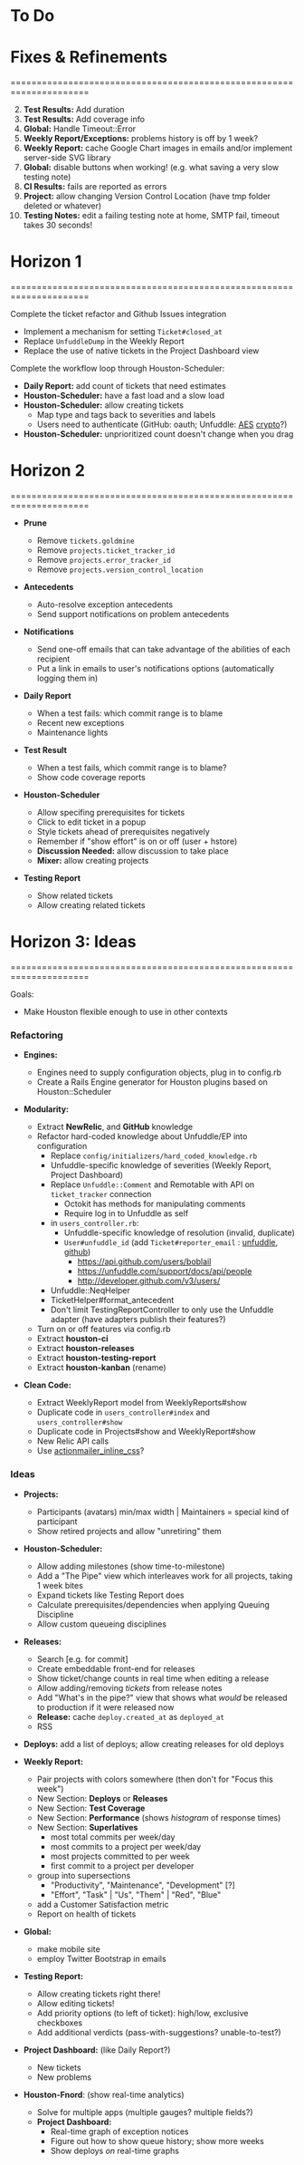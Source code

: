 # To Do

# Fixes & Refinements
=====================================================================

 2. **Test Results:** Add duration
 2. **Test Results:** Add coverage info
 4. **Global:** Handle Timeout::Error
 4. **Weekly Report/Exceptions:** problems history is off by 1 week?
 4. **Weekly Report:** cache Google Chart images in emails and/or implement server-side SVG library
 5. **Global:** disable buttons when working! (e.g. what saving a very slow testing note)
 5. **CI Results:** fails are reported as errors
 5. **Project:** allow changing Version Control Location (have tmp folder deleted or whatever)
 5. **Testing Notes:** edit a failing testing note at home, SMTP fail, timeout takes 30 seconds!




# Horizon 1
=====================================================================

Complete the ticket refactor and Github Issues integration

 - Implement a mechanism for setting `Ticket#closed_at`
 - Replace `UnfuddleDump` in the Weekly Report
 - Replace the use of native tickets in the Project Dashboard view

Complete the workflow loop through Houston-Scheduler:

 - **Daily Report:** add count of tickets that need estimates
 - **Houston-Scheduler:** have a fast load and a slow load
 - **Houston-Scheduler:** allow creating tickets
   - Map type and tags back to severities and labels
   - Users need to authenticate (GitHub: oauth; Unfuddle: [AES](http://rubylearning.com/blog/2011/07/18/cryptography-or-how-i-learned-to-stop-worrying-and-love-aes/) [crypto](https://github.com/wesabe/pfc/blob/master/lib/crypto.rb)?)
 - **Houston-Scheduler:** unprioritized count doesn't change when you drag


# Horizon 2
=====================================================================

 - **Prune**
   - Remove `tickets.goldmine`
   - Remove `projects.ticket_tracker_id`
   - Remove `projects.error_tracker_id`
   - Remove `projects.version_control_location`
   
 - **Antecedents**
   - Auto-resolve exception antecedents
   - Send support notifications on problem antecedents
 
 - **Notifications**
   - Send one-off emails that can take advantage of the abilities of each recipient
   - Put a link in emails to user's notifications options (automatically logging them in)

 - **Daily Report**
   - When a test fails: which commit range is to blame
   - Recent new exceptions
   - Maintenance lights

 - **Test Result**
   - When a test fails, which commit range is to blame?
   - Show code coverage reports

 - **Houston-Scheduler**
   - Allow specifing prerequisites for tickets
   - Click to edit ticket in a popup
   - Style tickets ahead of prerequisites negatively
   - Remember if "show effort" is on or off (user + hstore)
   - **Discussion Needed:** allow discussion to take place
   - **Mixer:** allow creating projects

 - **Testing Report**
   - Show related tickets
   - Allow creating related tickets



# Horizon 3: Ideas
=====================================================================

Goals:
 - Make Houston flexible enough to use in other contexts
 
### Refactoring

 - **Engines:**
   - Engines need to supply configuration objects, plug in to config.rb
   - Create a Rails Engine generator for Houston plugins based on Houston::Scheduler

 - **Modularity:**
   - Extract **NewRelic**, and **GitHub** knowledge
   - Refactor hard-coded knowledge about Unfuddle/EP into configuration
     - Replace `config/initializers/hard_coded_knowledge.rb`
     - Unfuddle-specific knowledge of severities (Weekly Report, Project Dashboard)
     - Replace `Unfuddle::Comment` and Remotable with API on `ticket_tracker` connection
       - Octokit has methods for manipulating comments
       - Require log in to Unfuddle as self
     - in `users_controller.rb`:
       - Unfuddle-specific knowledge of resolution (invalid, duplicate)
       - `User#unfuddle_id` (add `Ticket#reporter_email` : [unfuddle](people/:reporter_id), [github](users/:login))
         - https://api.github.com/users/boblail
         - https://unfuddle.com/support/docs/api/people
         - http://developer.github.com/v3/users/
     - Unfuddle::NeqHelper
     - TicketHelper#format_antecedent
     - Don't limit TestingReportController to only use the Unfuddle adapter (have adapters publish their features?)
   - Turn on or off features via config.rb
   - Extract **houston-ci**
   - Extract **houston-releases**
   - Extract **houston-testing-report**
   - Extract **houston-kanban** (rename)

 - **Clean Code:**
   - Extract WeeklyReport model from WeeklyReports#show
   - Duplicate code in `users_controller#index` and `users_controller#show`
   - Duplicate code in Projects#show and WeeklyReport#show
   - New Relic API calls
   - Use [actionmailer_inline_css](https://github.com/ndbroadbent/actionmailer_inline_css)?

### Ideas

 - **Projects:**
   - Participants (avatars) min/max width | Maintainers = special kind of participant
   - Show retired projects and allow "unretiring" them

 - **Houston-Scheduler:**
   - Allow adding milestones (show time-to-milestone)
   - Add a "The Pipe" view which interleaves work for all projects, taking 1 week bites
   - Expand tickets like Testing Report does
   - Calculate prerequisites/dependencies when applying Queuing Discipline
   - Allow custom queueing disciplines

 - **Releases:**
   - Search [e.g. for commit]
   - Create embeddable front-end for releases
   - Show ticket/change counts in real time when editing a release
   - Allow adding/removing _tickets_ from release notes
   - Add "What's in the pipe?" view that shows what _would_ be released to production if it were released now
   - **Release:** cache `deploy.created_at` as `deployed_at`
   - RSS

 - **Deploys:** add a list of deploys; allow creating releases for old deploys

 - **Weekly Report:**
   - Pair projects with colors somewhere (then don't for "Focus this week")
   - New Section: **Deploys** or **Releases**
   - New Section: **Test Coverage**
   - New Section: **Performance** (shows _histogram_ of response times)
   - New Section: **Superlatives**
     - most total commits per week/day
     - most commits to a project per week/day
     - most projects committed to per week
     - first commit to a project per developer
   - group into supersections
     - "Productivity", "Maintenance", "Development" [?]
     - "Effort", "Task" | "Us", "Them" | "Red", "Blue"
   - add a Customer Satisfaction metric
   - Report on health of tickets

 - **Global:**
   - make mobile site
   - employ Twitter Bootstrap in emails

 - **Testing Report:**
   - Allow creating tickets right there!
   - Allow editing tickets!
   - Add priority options (to left of ticket): high/low, exclusive checkboxes
   - Add additional verdicts (pass-with-suggestions? unable-to-test?)

 - **Project Dashboard:** (like Daily Report?)
   - New tickets
   - New problems

 - **Houston-Fnord**: (show real-time analytics)
   - Solve for multiple apps (multiple gauges? multiple fields?)
   - **Project Dashboard:**
     - Real-time graph of exception notices
     - Figure out how to show queue history; show more weeks
     - Show deploys _on_ real-time graphs
